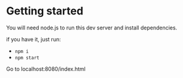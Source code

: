 # Getting started
You will need node.js to run this dev server and install dependencies.

if you have it, just run:
- `npm i`
- `npm start`

Go to localhost:8080/index.html


